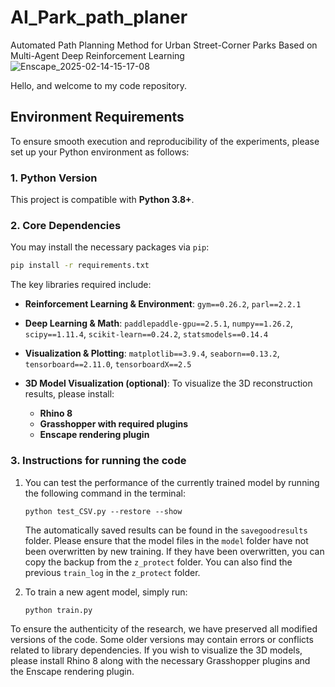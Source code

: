 # AI_Park_path_planer
Automated Path Planning Method for Urban Street-Corner Parks Based on Multi-Agent Deep Reinforcement Learning
![Enscape_2025-02-14-15-17-08](https://github.com/user-attachments/assets/79f7d7d5-5ce1-4a59-bbb4-bbd2880dcfc3)



Hello, and welcome to my code repository. 


## Environment Requirements

To ensure smooth execution and reproducibility of the experiments, please set up your Python environment as follows:

### 1. Python Version

This project is compatible with **Python 3.8+**.

### 2. Core Dependencies

You may install the necessary packages via `pip`:

```bash
pip install -r requirements.txt
```

The key libraries required include:

* **Reinforcement Learning & Environment**:
  `gym==0.26.2`, `parl==2.2.1`

* **Deep Learning & Math**:
  `paddlepaddle-gpu==2.5.1`, `numpy==1.26.2`, `scipy==1.11.4`, `scikit-learn==0.24.2`, `statsmodels==0.14.4`

* **Visualization & Plotting**:
  `matplotlib==3.9.4`, `seaborn==0.13.2`, `tensorboard==2.11.0`, `tensorboardX==2.5`

* **3D Model Visualization (optional)**:
  To visualize the 3D reconstruction results, please install:

  * **Rhino 8**
  * **Grasshopper with required plugins**
  * **Enscape rendering plugin**

### 3. Instructions for running the code

1. You can test the performance of the currently trained model by running the following command in the terminal:

   ```
   python test_CSV.py --restore --show
   ```

   The automatically saved results can be found in the `savegoodresults` folder.
   Please ensure that the model files in the `model` folder have not been overwritten by new training. If they have been overwritten, you can copy the backup from the `z_protect` folder. You can also find the previous `train_log` in the `z_protect` folder.

2. To train a new agent model, simply run:

   ```
   python train.py
   ```
To ensure the authenticity of the research, we have preserved all modified versions of the code. Some older versions may contain errors or conflicts related to library dependencies. If you wish to visualize the 3D models, please install Rhino 8 along with the necessary Grasshopper plugins and the Enscape rendering plugin.

